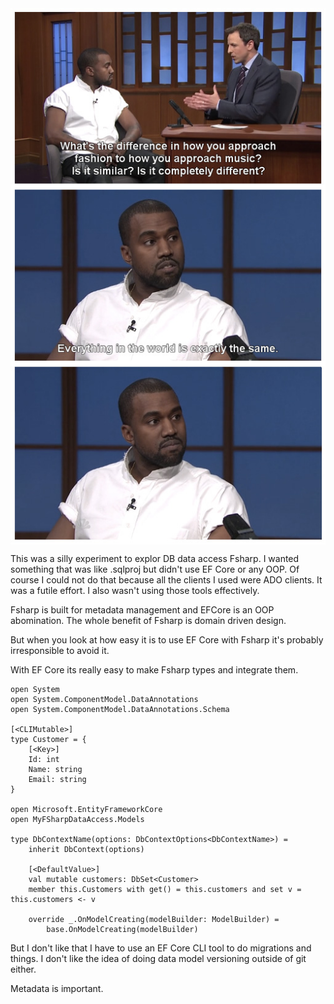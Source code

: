 <img src="README.png" alt=":|" style="display: block; margin: auto;" />

This was a silly experiment to explor DB data access Fsharp. I wanted something that was like .sqlproj but didn't use EF Core or any OOP. Of course I could not do that because all the clients I used were ADO clients. It was a futile effort. I also wasn't using those tools effectively.

Fsharp is built for metadata management and EFCore is an OOP abomination. The whole benefit of Fsharp is domain driven design.

But when you look at how easy it is to use EF Core with Fsharp it's probably irresponsible to avoid it.

With EF Core its really easy to make Fsharp types and integrate them.

```
open System
open System.ComponentModel.DataAnnotations
open System.ComponentModel.DataAnnotations.Schema

[<CLIMutable>]
type Customer = {
    [<Key>]
    Id: int
    Name: string
    Email: string
}

open Microsoft.EntityFrameworkCore
open MyFSharpDataAccess.Models

type DbContextName(options: DbContextOptions<DbContextName>) =
    inherit DbContext(options)

    [<DefaultValue>]
    val mutable customers: DbSet<Customer>
    member this.Customers with get() = this.customers and set v = this.customers <- v

    override _.OnModelCreating(modelBuilder: ModelBuilder) =
        base.OnModelCreating(modelBuilder)

```

But I don't like that I have to use an EF Core CLI tool to do migrations and things. I don't like the idea of doing data model versioning outside of git either.

Metadata is important.
